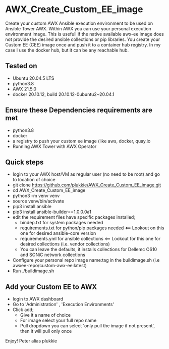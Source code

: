 # AWX_Create_Custom_EE_image
Create your custom AWX Ansible execution environment to be used on Ansible Tower AWX.
Within AWX you can use your personal execution environment image.
This is usefull if the native available awx-ee image does not provide the desired ansible collections or pip libraries.
You create your Custom EE (CEE) image once and push it to a container hub registry.
In my case I use the docker hub, but it can be any reachable hub.

## Tested on
- Ubuntu 20.04.5 LTS
- python3.8
- AWX 21.5.0
- docker 20.10.12, build 20.10.12-0ubuntu2~20.04.1

## Ensure these Dependencies requirements are met
- python3.8
- docker
- a registry to push your custom ee image (like aws, docker, quay.io
- Running AWX Tower with AWX Operator

## Quick steps
- login to your AWX host/VM as regular user (no need to be root) and go to location of choice
- git clone https://github.com/plukkie/AWX_Create_Custom_EE_image.git
- cd AWX_Create_Custom_EE_image
- python3 -m venv venv
- source venv/bin/activate
- pip3 install ansible
- pip3 install ansible-builder==1.0.0.0a1
- edit the requirement files have specific packages installed;
  - bindep.txt for system packages needed
  - requirements.txt for python/pip packages needed  <== Lookout on this one for desired ansible-core version
  - requirements.yml for ansible collections  <== Lookout for this one for desired collections (i.e. vendor collections)
  - You can leave the defaults, it installs collections for Dellemc OS10 and SONiC network collections
- Configure your personal repo image name:tag in the buildimage.sh (i.e awxee-repo/custom-awx-ee:latest)
- Run ./buildimage.sh

## Add your Custom EE to AWX
- login to AWX dashboard
- Go to 'Administration' , 'Execution Environments'
- Click add;
  - Give it a name of choice
  - For image select your full repo name
  - Pull dropdown you can select 'only pull the image if not present', then it will pull only once

Enjoy!
Peter alias plukkie
